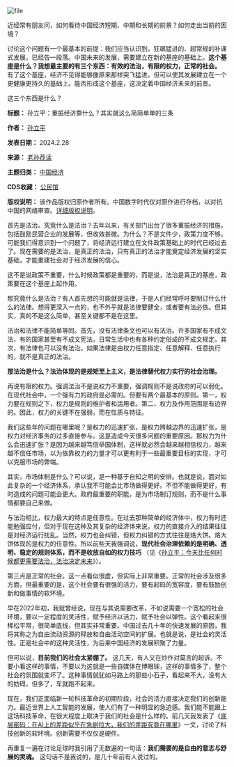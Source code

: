 ![file](https://chinadigitaltimes.net/chinese/files/2024/02/image-1709111521157.png)


近经常有朋友问，如何看待中国经济短期、中期和长期的前景？如何走出当前的困境？


讨论这个问题有一个最基本的前提：我们应当认识到，狂飙猛进的、超常规的补课式发展，已经告一段落。中国未来的发展，需要建立在新的基座的基础上。**这个基座是什么？我想最主要的有三个东西：有效的法治，有限的权力，正常的社会。** 有了这个基座，经济不见得能够像原来那样突飞猛进，但可以使其发展建立在一个更健康更持久的基础上。能否形成这个基座，这决定着中国经济未来的前景。


这三个东西是什么？




**标题：** 孙立平：重振经济靠什么？其实就这么简简单单的三条  

**作者：** [孙立平](https://chinadigitaltimes.net/space/老孙荐读)  

**发表日期：** 2024.2.28  

**来源：** [老孙荐读](https://web.archive.org/web/https://mp.weixin.qq.com/s/wqnEc7ElEUVFLZrf_Skw5Q)  

**主题归类：** [中国经济](https://chinadigitaltimes.net/space/中国经济)  

**CDS收藏：** [公民馆](https://chinadigitaltimes.net/space/%E5%85%AC%E6%B0%91%E9%A6%86)  

**版权说明：** 该作品版权归原作者所有。中国数字时代仅对原作进行存档，以对抗中国的网络审查。[详细版权说明](https://chinadigitaltimes.net/chinese/copyright)。


首先是法治。究竟什么是法治？去年以来，有关部门出台了很多重振经济的措施，包括鼓励民营企业的发展等，但收效甚微。为什么？不是文件少，政策力度不够。可能我们得意识到一个问题了，将经济运行建立在文件政策基础上的时代已经过去了。现在需要的是法治，是真正的法治，只有真正的法治才能奠定经济发展的坚实基础，才能重建社会对于经济发展的信心。


这不是说政策不重要，什么时候政策都是重要的，而是说，法治是真正的基座，政策要在这个基座上起作用。


那究竟什么是法治？有人首先想的可能就是法律，于是人们经常呼吁要制订什么什么的法律。想得更深入一点的，也不外乎就是法律要健全，或者要有法必依。但其实，真的不是这么简单，甚至关键都不是在这里。


法治和法律不能简单等同。首先，没有法律条文也可以有法治。许多国家有不成文法，有的国家甚至有不成文宪法，日常生活中也有各种约定俗成的不成文规定。其次，有法律也可以没有法治。如果法律是由权力任意指定、任意解释、任意执行的，就不是真正的法治。


**那法治是什么？法治体现的是规矩至上主义，是法律替代权力实行的社会治理。** 


再说有限的权力。强调法治不是说权力不重要，强调规则不是说政府的可以弱化。在现代社会中，一个强有力的政府是必需的。但要有两个最基本的原则。第一，权力要在规则之下，权力是规则的维护者和运用者。第二，权力及作用范围是有边界的。因此，权力的关键不在强弱，而在性质与特征。


我们这些年的问题在哪里呢？是权力的迅速扩张，是权力跨越边界的迅速扩张，是权力对经济事务的过多直接参与。这是造成今天很多问题的重要原因。那权力为什么会迅速扩张？是因为越来越笃信举国体制，这样就必然会越来越相信权力，越来越不信任市场，以为依靠权力的力量才可以更有利于一些最重要目标的实现，才可以克服市场的弊端。


其实，市场体制是什么？可以说，是一种基于自知之明的安排。也就是说，面对如此复杂的一个经济体系，承认我不可能会比市场做得更好。不但不能做得更好，有时造成的问题可能会更大。政府最重要的职能，是为市场制订规则，而不是什么事情都要自己来做。


与法治相比，权力最大的特点是任意性。在过去那种简单的经济体中，权力有时还能勉强应付，但对于现在这种及其复杂的经济体来说，权力的直接介入的结果往往是对经济运行扰乱。当然，权力也会纠错，但权力纠错的方式往往是烙大饼。烙大饼体现的是权力的任意性。所以前些天我强调说，**现代社会治理依赖的是明确、透明、稳定的规则体系，而不是收放自如的权力技巧** （见《[孙立平：今天比任何时候都更需要法治，法治决定未来](http://mp.weixin.qq.com/s?__biz=MzUxMjg3ODc3MA==&mid=2247484768&idx=1&sn=77b604749179f552e16decdbb0ee4b2d&chksm=f95cf4bdce2b7dab41c97c74326249dc88ee8676a65b64d38887cb476b6a4a295f4b40b7e25b&scene=21#wechat_redirect)》）。


第三点是正常的社会。这一点看似很虚，但实际上非常重要。正常的社会涉及很多方面，但最重要的是，这个社会要有很强的活力，要有起码的宽容度，要有鼓励创新和做事情的软环境。


早在2022年初，我就曾经说，现在与其说需要改革，不如说需要一个宽松的社会环境，要以一定程度的灵活性，赋予经济以活力，赋予社会以弹性。这个看起来很稀松平常，很简单底线，但其实非常重要。中国过去几十年的快速发展的原因，我将其称之为自由流动资源的释放和自由活动空间的扩展。也就是说，是社会的灵活性。正是社会中的这种灵活性，为后来中国经济的发展积聚了力量。


但可以说，**目前我们的社会太紧绷了。** 这几天，有人又在炒作对莫言的起诉。不要小看这样的事情，不要以为这就是一些自媒体在博眼球，这样的事情多了，整个社会的氛围就变坏了。这种事情就犹如马路上的那些小石子，看起来不大，没有大的妨碍，但多了，车就跑不起来。


现在，我们正面临新一轮科技革命的初期阶段，社会的活力直接决定我们的创新能力。最近世界上人工智能的发展，使人们有了一种明显的急迫感。我们能不能跟上这场科技革命，在很大程度上取决于我们的社会是什么样的。前几天我发表了《[底层密码：在AI上的差距似乎在急剧拉大，我们的差距究竟在哪里](http://mp.weixin.qq.com/s?__biz=MzIyNjgzNTc0NQ==&mid=2247493889&idx=1&sn=f888241cd348bbad1dc05a2e4d14efb0&chksm=e868c54fdf1f4c59a5dca4bbd661aee1a58207b67a587482e21618936fe57f5f4f57e66c4e81&scene=21#wechat_redirect)》一文，讨论了科技创新的软环境。创新需要不仅仅是硬件。


再重复一遍在讨论足球时我引用了无数遍的一句话：**我们需要的是自由的意志与舒展的灵魂。** 这句话不是我说的，是几十年前有人说过的。

